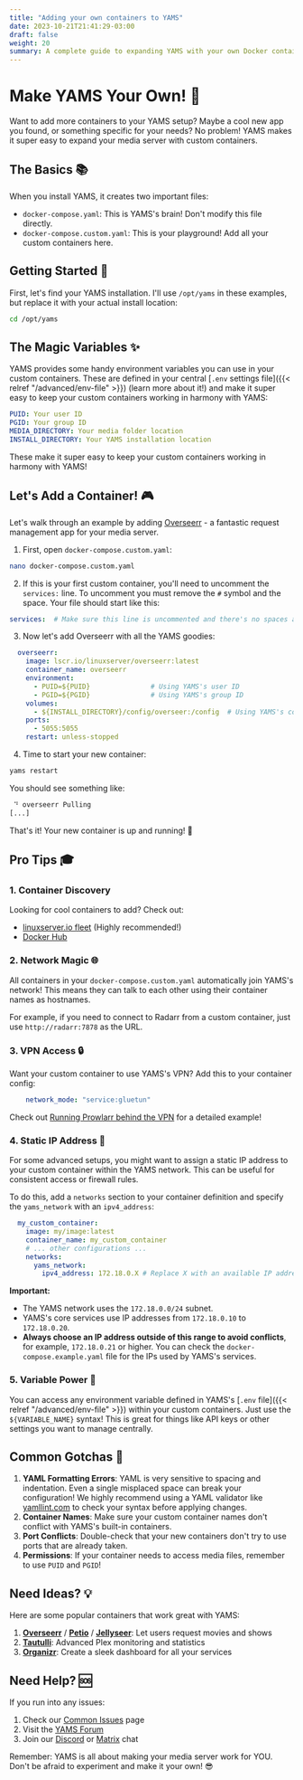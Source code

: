 ```yaml
---
title: "Adding your own containers to YAMS"
date: 2023-10-21T21:41:29-03:00
draft: false
weight: 20
summary: A complete guide to expanding YAMS with your own Docker containers
---
```


# Make YAMS Your Own! 🚀

Want to add more containers to your YAMS setup? Maybe a cool new app you found, or something specific for your needs? No problem! YAMS makes it super easy to expand your media server with custom containers.

## The Basics 📚

When you install YAMS, it creates two important files:
- `docker-compose.yaml`: This is YAMS's brain! Don't modify this file directly.
- `docker-compose.custom.yaml`: This is your playground! Add all your custom containers here.

## Getting Started 🎯

First, let's find your YAMS installation. I'll use `/opt/yams` in these examples, but replace it with your actual install location:

```bash
cd /opt/yams
```

## The Magic Variables ✨

YAMS provides some handy environment variables you can use in your custom containers. These are defined in your central [`.env` settings file]({{< relref "/advanced/env-file" >}}) (learn more about it!) and make it super easy to keep your custom containers working in harmony with YAMS:

```yaml
PUID: Your user ID
PGID: Your group ID
MEDIA_DIRECTORY: Your media folder location
INSTALL_DIRECTORY: Your YAMS installation location
```

These make it super easy to keep your custom containers working in harmony with YAMS!

## Let's Add a Container! 🎮

Let's walk through an example by adding [Overseerr](https://overseerr.dev/) - a fantastic request management app for your media server.

1. First, open `docker-compose.custom.yaml`:
```bash
nano docker-compose.custom.yaml
```

2. If this is your first custom container, you'll need to uncomment the `services:` line. To uncomment you must remove the `#` symbol and the space. Your file should start like this:

```yaml
services:  # Make sure this line is uncommented and there's no spaces around it!
```

3. Now let's add Overseerr with all the YAMS goodies:

```yaml
  overseerr:
    image: lscr.io/linuxserver/overseerr:latest
    container_name: overseerr
    environment:
      - PUID=${PUID}               # Using YAMS's user ID
      - PGID=${PGID}               # Using YAMS's group ID
    volumes:
      - ${INSTALL_DIRECTORY}/config/overseer:/config  # Using YAMS's config location
    ports:
      - 5055:5055
    restart: unless-stopped
```

4. Time to start your new container:
```bash
yams restart
```

You should see something like:
```bash
 ⠙ overseerr Pulling                                                                     5.2s
[...]
```

That's it! Your new container is up and running! 🎉

## Pro Tips 🎓

### 1. Container Discovery
Looking for cool containers to add? Check out:
- [linuxserver.io fleet](https://fleet.linuxserver.io/) (Highly recommended!)
- [Docker Hub](https://hub.docker.com/)

### 2. Network Magic 🌐
All containers in your `docker-compose.custom.yaml` automatically join YAMS's network! This means they can talk to each other using their container names as hostnames.

For example, if you need to connect to Radarr from a custom container, just use `http://radarr:7878` as the URL.

### 3. VPN Access 🔒
Want your custom container to use YAMS's VPN? Add this to your container config:
```yaml
    network_mode: "service:gluetun"
```

Check out [Running Prowlarr behind the VPN](/advanced/prowlarr-behind-vpn) for a detailed example!

### 4. Static IP Address 📍
For some advanced setups, you might want to assign a static IP address to your custom container within the YAMS network. This can be useful for consistent access or firewall rules.

To do this, add a `networks` section to your container definition and specify the `yams_network` with an `ipv4_address`:

```yaml
  my_custom_container:
    image: my/image:latest
    container_name: my_custom_container
    # ... other configurations ...
    networks:
      yams_network:
        ipv4_address: 172.18.0.X # Replace X with an available IP address (e.g., 21-254)
```

**Important:**
- The YAMS network uses the `172.18.0.0/24` subnet.
- YAMS's core services use IP addresses from `172.18.0.10` to `172.18.0.20`.
- **Always choose an IP address outside of this range to avoid conflicts**, for example, `172.18.0.21` or higher. You can check the `docker-compose.example.yaml` file for the IPs used by YAMS's services.

### 5. Variable Power 💪
You can access any environment variable defined in YAMS's [`.env` file]({{< relref "/advanced/env-file" >}}) within your custom containers. Just use the `${VARIABLE_NAME}` syntax! This is great for things like API keys or other settings you want to manage centrally.

## Common Gotchas 🚨

1. **YAML Formatting Errors**: YAML is very sensitive to spacing and indentation. Even a single misplaced space can break your configuration! We highly recommend using a YAML validator like [yamllint.com](https://www.yamllint.com/) to check your syntax before applying changes.
2. **Container Names**: Make sure your custom container names don't conflict with YAMS's built-in containers.
3. **Port Conflicts**: Double-check that your new containers don't try to use ports that are already taken.
4. **Permissions**: If your container needs to access media files, remember to use `PUID` and `PGID`!

## Need Ideas? 💡

Here are some popular containers that work great with YAMS:

1. **[Overseerr](https://overseerr.dev/)** / **[Petio](https://petio.tv/)** / **[Jellyseer](https://docs.jellyseerr.dev/)**: Let users request movies and shows
2. **[Tautulli](https://tautulli.com/)**: Advanced Plex monitoring and statistics
3. **[Organizr](https://organizr.app/)**: Create a sleek dashboard for all your services

## Need Help? 🆘

If you run into any issues:
1. Check our [Common Issues](/faqs/common-errors/) page
2. Visit the [YAMS Forum](https://forum.yams.media)
3. Join our [Discord](https://discord.gg/Gwae3tNMST) or [Matrix](https://matrix.to/#/#yams-space:rogs.me) chat

Remember: YAMS is all about making your media server work for YOU. Don't be afraid to experiment and make it your own! 😎
